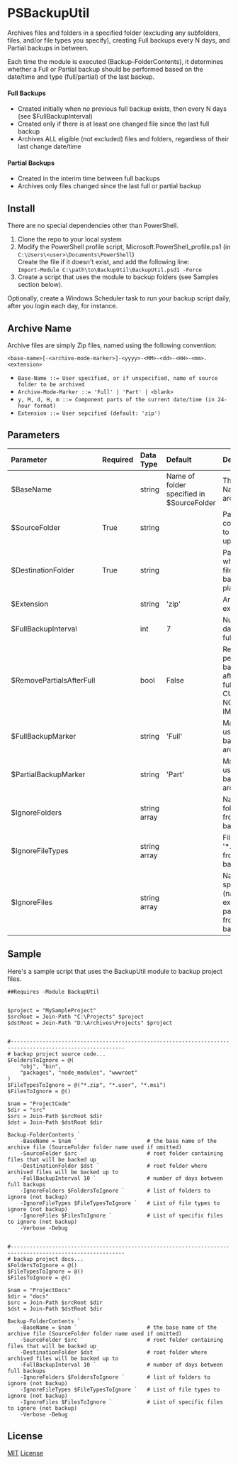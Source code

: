 # PSBackupUtil

Archives files and folders in a specified folder (excluding any subfolders, files, and/or file types you specify), creating Full backups every N days, and Partial backups in between.

Each time the module is executed (Backup-FolderContents), it determines whether a Full or Partial backup should be performed based on the date/time and type (full/partial) of the last backup. 

#### Full Backups
- Created initially when no previous full backup exists, then every N days (see $FullBackupInterval)
- Created only if there is at least one changed file since the last full backup
- Archives ALL eligible (not excluded) files and folders, regardless of their last change date/time

#### Partial Backups
- Created in the interim time between full backups
- Archives only files changed since the last full or partial backup


## Install
There are no special dependencies other than PowerShell.

1. Clone the repo to your local system
2. Modify the PowerShell profile script, Microsoft.PowerShell_profile.ps1 (in `C:\Users\<user>\Documents\PowerShell`)  
   Create the file if it doesn't exist, and add the following line:  
   `Import-Module C:\path\to\BackupUtil\BackupUtil.psd1 -Force`
3. Create a script that uses the module to backup folders (see Samples section below).

Optionally, create a Windows Scheduler task to run your backup script daily, after you login each day, for instance.


## Archive Name
Archive files are simply Zip files, named using the following convention:

`<base-name>[-<archive-mode-marker>]-<yyyy>-<MM>-<dd>-<HH>-<mm>.<extension>`

- `Base-Name ::= User specified, or if unspecified, name of source folder to be archived`
- `Archive-Mode-Marker ::= 'Full' | 'Part' | <blank>`
- `y, M, d, H, m ::= Component parts of the current date/time (in 24-hour format)`
- `Extension ::= User sepcified (default: 'zip')`


## Parameters
Parameter                |Required |Data Type    |Default |Description
:------------------------|:--------|:------------|:-------|:---------------------------------
$BaseName                |         |string       | Name of folder specified in $SourceFolder | The Base Name for the archive file
$SourceFolder            | True    |string       |       | Path to folder containing files to be backed up
$DestinationFolder       | True    |string       |       | Path to folder where archive file for the backup will be placed
$Extension               |         |string       |'zip'  | Archive file extension
$FullBackupInterval      |         |int          |7      | Number of days between full backups
$RemovePartialsAfterFull |         |bool         |False  | Remove prior period partial backup file(s) after creating a full-backup. CURRENTLY NOT IMPLEMENTED
$FullBackupMarker        |         |string       |'Full' | Marker text to use for Full backup archive names
$PartialBackupMarker     |         |string       |'Part' | Marker text to use for Partial backup archive names
$IgnoreFolders           |         |string array |       | Names of folders to omit from the backup
$IgnoreFileTypes         |         |string array |       | File types (ex: '*.zip') to omit from the backup
$IgnoreFiles             |         |string array |       | Names of specific files (name & extension, no path) to omit from the backup


## Sample

Here's a sample script that uses the BackupUtil module to backup project files.

```
##Requires -Module BackupUtil


$project = "MySampleProject"
$srcRoot = Join-Path "C:\Projects" $project
$dstRoot = Join-Path "D:\Archives\Projects" $project


#----------------------------------------------------------------------------------------------------------
# backup project source code...
$FoldersToIgnore = @(
    "obj", "bin", 
    "packages", "node_modules", "wwwroot"
)    
$FileTypesToIgnore = @("*.zip", "*.user", "*.msi")
$FilesToIgnore = @()

$nam = "ProjectCode"
$dir = "src"
$src = Join-Path $srcRoot $dir
$dst = Join-Path $dstRoot $dir

Backup-FolderContents `
    -BaseName = $nam `                      # the base name of the archive file (SourceFolder folder name used if omitted)
    -SourceFolder $src `                    # root folder containing files that will be backed up
    -DestinationFolder $dst `               # root folder where archived files will be backed up to
    -FullBackupInterval 10 `                # number of days between full backups
    -IgnoreFolders $FoldersToIgnore `       # list of folders to ignore (not backup)
    -IgnoreFileTypes $FileTypesToIgnore `   # List of file types to ignore (not backup)
    -IgnoreFiles $FilesToIgnore `           # List of specific files to ignore (not backup)
    -Verbose -Debug


#----------------------------------------------------------------------------------------------------------
# backup project docs...
$FoldersToIgnore = @()
$FileTypesToIgnore = @()
$FilesToIgnore = @()

$nam = "ProjectDocs"
$dir = "docs"
$src = Join-Path $srcRoot $dir
$dst = Join-Path $dstRoot $dir

Backup-FolderContents `
    -BaseName = $nam `                      # the base name of the archive file (SourceFolder folder name used if omitted)
    -SourceFolder $src `                    # root folder containing files that will be backed up
    -DestinationFolder $dst `               # root folder where archived files will be backed up to
    -FullBackupInterval 10 `                # number of days between full backups
    -IgnoreFolders $FoldersToIgnore `       # list of folders to ignore (not backup)
    -IgnoreFileTypes $FileTypesToIgnore `   # List of file types to ignore (not backup)
    -IgnoreFiles $FilesToIgnore `           # List of specific files to ignore (not backup)
    -Verbose -Debug
```

## License
[MIT](https://zarehd.mit-license.org/) [License](https://github.com/ZarehD/PSBackupUtil/blob/master/LICENSE)
